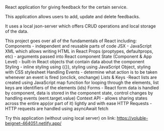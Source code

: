 React application for giving feedback for the certain service.

This application allows users to add, update and delete feedbacks. 

It uses a local json-server which offers CRUD operations and local storage of the data.

This project goes over all of the fundamentals of React including:
Components - independent and reusable parts of code
JSX - JavaScript XML which allows writing HTML in React
Props (proptypes, defaultprops, etc) - arguments passed into React component
State (Component & App Level) - built-in React objects that contain data about the component
Styling - inline styling using {{}}, styling using JavaScript Object, styling with CSS stylesheet
Handling Events - determine what action is to be taken whenever an event is fired (onclick, onchange)
Lists & Keys -React lists are created using JavaScript map function for looping through the elements, list keys are identifiers of the elements (ids)
Forms - React form data is handled by component, data is stored in the component state, control changes by handling events (eent.target.value)
Context API - allows sharing states across the entire app(or part of it) lightly and with ease
HTTP Requests - HTTP requests are handled using asyncAwait fetch


Try this application (without using local server) on link: https://voluble-beignet-464051.netlify.app/
